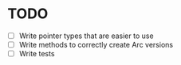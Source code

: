 ---
---
# TODO
- [ ] Write pointer types that are easier to use
- [ ] Write methods to correctly create Arc versions
- [ ] Write tests
